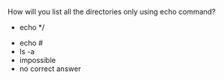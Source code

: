 How will you list all the directories only using echo command?

+ echo */
* echo #
* ls -a
* impossible
* no correct answer
